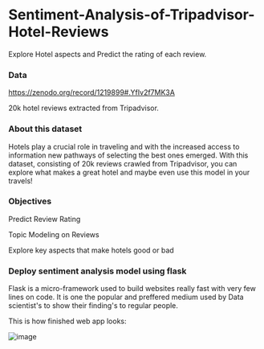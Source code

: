 # Sentiment-Analysis-of-Tripadvisor-Hotel-Reviews


Explore Hotel aspects and Predict the rating of each review.

### Data
https://zenodo.org/record/1219899#.YfIv2f7MK3A

20k hotel reviews extracted from Tripadvisor.

### About this dataset
Hotels play a crucial role in traveling and with the increased access to information new pathways of selecting the best ones emerged.
With this dataset, consisting of 20k reviews crawled from Tripadvisor, you can explore what makes a great hotel and maybe even use this model in your travels!

### Objectives
Predict Review Rating

Topic Modeling on Reviews

Explore key aspects that make hotels good or bad

### Deploy sentiment analysis model using flask
Flask is a micro-framework used to build websites really fast with very few lines on code. It is one the popular and preffered medium used by Data scientist's to show their finding's to regular people.

This is how finished web app looks:


![image](https://user-images.githubusercontent.com/47337257/151298946-1a7d1a96-5ce2-4886-a750-a039e1049b67.png)

